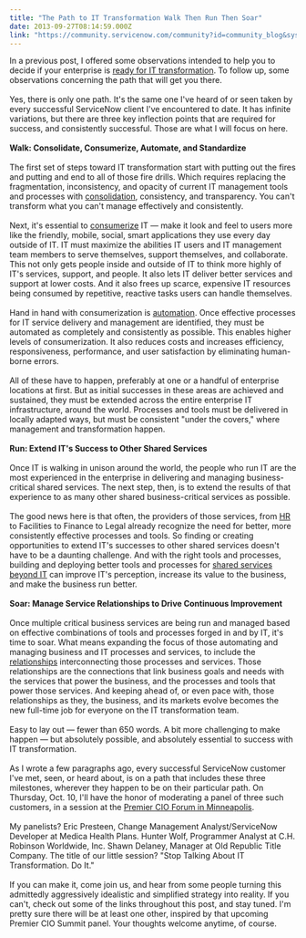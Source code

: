 ```yaml
---
title: "The Path to IT Transformation Walk Then Run Then Soar"
date: 2013-09-27T08:14:59.000Z
link: "https://community.servicenow.com/community?id=community_blog&sys_id=c8edaae9dbd0dbc01dcaf3231f96199c"
---
```

<p>In a previous post, I offered some observations intended to help you to decide if your enterprise is <a title="k-external-small" class="jive-link-external-small" href="%20http://community.servicenow.com/blog/michael-dortch/it-transformation-when-company-ready" rel="nofollow" target="_blank">ready for IT transformation</a>. To follow up, some observations concerning the path that will get you there. <br/><br/>Yes, there is only one path. It's the same one I've heard of or seen taken by every successful ServiceNow client I've encountered to date. It has infinite variations, but there are three key inflection points that are required for success, and consistently successful. Those are what I will focus on here. <br/><br/><strong>Walk: Consolidate, Consumerize, Automate, and Standardize</strong><br/><br/>The first set of steps toward IT transformation start with putting out the fires and putting and end to all of those fire drills. Which requires replacing the fragmentation, inconsistency, and opacity of current IT management tools and processes with <a title="k-external-small" class="jive-link-external-small" href="http://www.servicenow.com/knowledge.do?sysparm_document_key=kb_knowledge,c0fd36b9872ea080318f183a2d434de5" rel="nofollow" target="_blank">consolidation</a>, consistency, and transparency. You can't transform what you can't manage effectively and consistently.<br/><br/>Next, it's essential to <a title="k-external-small" class="jive-link-external-small" href="%20http://www.servicenow.com/knowledge.do?sysparm_document_key=kb_knowledge,86541f4e87bcc1c093db7b2d7d434d9a" rel="nofollow" target="_blank">consumerize</a> IT — make it look and feel to users more like the friendly, mobile, social, smart applications they use every day outside of IT. IT must maximize the abilities IT users and IT management team members to serve themselves, support themselves, and collaborate. This not only gets people inside and outside of IT to think more highly of IT's services, support, and people. It also lets IT deliver better services and support at lower costs. And it also frees up scarce, expensive IT resources being consumed by repetitive, reactive tasks users can handle themselves.<br/><br/>Hand in hand with consumerization is <a title="k-external-small" class="jive-link-external-small" href="%20http://www.servicenow.com/knowledge.do?sysparm_document_key=kb_knowledge,b757d8346f5d01406e28e13f9f3ee42f" rel="nofollow" target="_blank">automation</a>. Once effective processes for IT service delivery and management are identified, they must be automated as completely and consistently as possible. This enables higher levels of consumerization. It also reduces costs and increases efficiency, responsiveness, performance, and user satisfaction by eliminating human-borne errors.<br/><br/>All of these have to happen, preferably at one or a handful of enterprise locations at first. But as initial successes in these areas are achieved and sustained, they must be extended across the entire enterprise IT infrastructure, around the world. Processes and tools must be delivered in locally adapted ways, but must be consistent "under the covers," where management and transformation happen.<br/><br/><strong>Run: Extend IT's Success to Other Shared Services</strong><br/><br/>Once IT is walking in unison around the world, the people who run IT are the most experienced in the enterprise in delivering and managing business-critical shared services. The next step, then, is to extend the results of that experience to as many other shared business-critical services as possible. <br/><br/>The good news here is that often, the providers of those services, from <a title="k-external-small" class="jive-link-external-small" href="%20http://www.servicenow.com/knowledge.do?sysparm_document_key=kb_knowledge,953e6ee36f07c900dbd4ddef6f3ee4a8" rel="nofollow" target="_blank">HR</a> to Facilities to Finance to Legal already recognize the need for better, more consistently effective processes and tools. So finding or creating opportunities to extend IT's successes to other shared services doesn't have to be a daunting challenge. And with the right tools and processes, building and deploying better tools and processes for <a title="k-external-small" class="jive-link-external-small" href="%20http://www.servicenow.com/knowledge.do?sysparm_document_key=kb_knowledge,ab27414f6ff58100b90eddef6f3ee4dd" rel="nofollow" target="_blank">shared services beyond IT</a> can improve IT's perception, increase its value to the business, and make the business run better.<br/><br/><strong>Soar: Manage Service Relationships to Drive Continuous Improvement</strong><br/><br/>Once multiple critical business services are being run and managed based on effective combinations of tools and processes forged in and by IT, it's time to soar. What means expanding the focus of those automating and managing business and IT processes and services, to include the <a title="k-external-small" class="jive-link-external-small" href="%20http://www.servicenow.com/service-relationships.do" rel="nofollow" target="_blank">relationships</a> interconnecting those processes and services. Those relationships are the connections that link business goals and needs with the services that power the business, and the processes and tools that power those services. And keeping ahead of, or even pace with, those relationships as they, the business, and its markets evolve becomes the new full-time job for everyone on the IT transformation team.<br/><br/>Easy to lay out — fewer than 650 words. A bit more challenging to make happen — but absolutely possible, and absolutely essential to success with IT transformation.<br/><br/>As I wrote a few paragraphs ago, every successful ServiceNow customer I've met, seen, or heard about, is on a path that includes these three milestones, wherever they happen to be on their particular path. On Thursday, Oct. 10, I'll have the honor of moderating a panel of three such customers, in a session at the <a title="k-external-small" class="jive-link-external-small" href="http://premiercio.com/minn13home.htm" rel="nofollow" target="_blank">Premier CIO Forum in Minneapolis</a>. <br/><br/>My panelists? Eric Presteen, Change Management Analyst/ServiceNow Developer at Medica Health Plans. Hunter Wolf, Programmer Analyst at C.H. Robinson Worldwide, Inc. Shawn Delaney, Manager at Old Republic Title Company. The title of our little session? "Stop Talking About IT Transformation. Do It." <br/><br/>If you can make it, come join us, and hear from some people turning this admittedly aggressively idealistic and simplified strategy into reality. If you can't, check out some of the links throughout this post, and stay tuned. I'm pretty sure there will be at least one other, inspired by that upcoming Premier CIO Summit panel. Your thoughts welcome anytime, of course.</p>